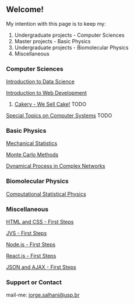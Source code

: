 ## Welcome!

My intention with this page is to keep my:
1.  Undergraduate projects - Computer Sciences 
2.  Master projects - Basic Physics
3.  Undergraduate projects - Biomolecular Physics
4.  Miscellaneous 

### Computer Sciences

[Introduction to Data Science](https://github.com/jorgesalhani/IntroDataScience)

[Introduction to Web Development](https://github.com/jorgesalhani/IntroWebDevelopment)

1. [Cakery - We Sell Cake!](https://github.com/jorgesalhani/StoreWebProject) TODO

[Special Topics on Computer Systems](https://github.com/jorgesalhani/SocialNetworkBlockchain) TODO

### Basic Physics

[Mechanical Statistics](https://github.com/jorgesalhani/MechanicalStatistics)

[Monte Carlo Methods](https://github.com/jorgesalhani/MonteCarloMethods)

[Dynamical Process in Complex Networks](https://github.com/jorgesalhani/ComplexNetworkDynamics)

### Biomolecular Physics

[Computational Statistical Physics](https://github.com/jorgesalhani/CompStatatisticalPhysics)

### Miscellaneous

[HTML and CSS - First Steps](https://github.com/jorgesalhani/LearningCSS_HTML)

[JVS - First Steps](https://github.com/jorgesalhani/LearningJS)

[Node.js - First Steps](https://github.com/jorgesalhani/LearningNodeJs)

[React.js - First Steps](https://github.com/jorgesalhani/LearningReactjs)

[JSON and AJAX - First Steps](https://github.com/jorgesalhani/LearningAjax)

### Support or Contact

mail-me: jorge.salhani@usp.br
